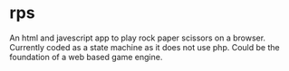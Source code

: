 # rps
An html and javescript app to play rock paper scissors on a browser. Currently coded as a state machine as it does not use php. Could be the foundation of a web based game engine. 
